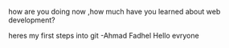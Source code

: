
how are you doing now ,how much have you learned about web development?


heres my first steps into git -Ahmad Fadhel
Hello evryone
